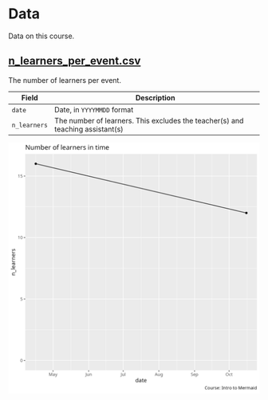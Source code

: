 # Data

Data on this course.

## [n_learners_per_event.csv](n_learners_per_event.csv)

The number of learners per event.

Field       |Description
------------|--------------------------
`date`      |Date, in `YYYYMMDD` format
`n_learners`|The number of learners. This excludes the teacher(s) and teaching assistant(s)

![Number of learners per event](n_learners_per_event.png)

